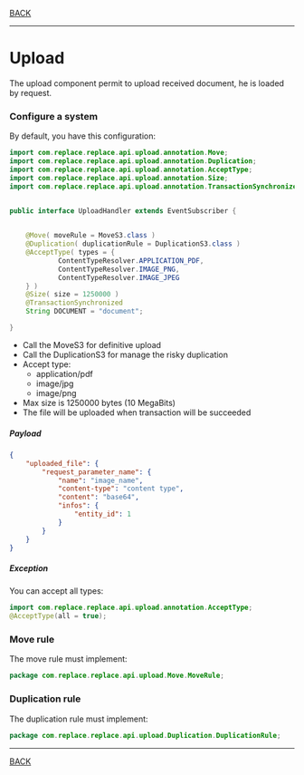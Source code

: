 [BACK](../table.md)

---

# Upload

The upload component permit to upload received document,
he is loaded by request.

### Configure a system

By default, you have this configuration:

```java
import com.replace.replace.api.upload.annotation.Move;
import com.replace.replace.api.upload.annotation.Duplication;
import com.replace.replace.api.upload.annotation.AcceptType;
import com.replace.replace.api.upload.annotation.Size;
import com.replace.replace.api.upload.annotation.TransactionSynchronized;


public interface UploadHandler extends EventSubscriber {

    
    @Move( moveRule = MoveS3.class )
    @Duplication( duplicationRule = DuplicationS3.class )
    @AcceptType( types = {
            ContentTypeResolver.APPLICATION_PDF,
            ContentTypeResolver.IMAGE_PNG,
            ContentTypeResolver.IMAGE_JPEG
    } )
    @Size( size = 1250000 )
    @TransactionSynchronized
    String DOCUMENT = "document";

}
``` 

- Call the MoveS3 for definitive upload
- Call the DuplicationS3 for manage the risky duplication
- Accept type:
    - application/pdf
    - image/jpg
    - image/png
- Max size is 1250000 bytes (10 MegaBits)
- The file will be uploaded when transaction will be succeeded


##### Payload

```json
{
    "uploaded_file": {
        "request_parameter_name": {
            "name": "image_name",
            "content-type": "content type",
            "content": "base64",
            "infos": {
                "entity_id": 1
            }
        }
    }
}
```

##### Exception

You can accept all types:

```java
import com.replace.replace.api.upload.annotation.AcceptType;
@AcceptType(all = true);
```

### Move rule

The move rule must implement:

```java
package com.replace.replace.api.upload.Move.MoveRule;
```

### Duplication rule

The duplication rule must implement:

```java
package com.replace.replace.api.upload.Duplication.DuplicationRule;
```

---

[BACK](../table.md)